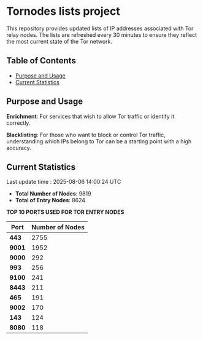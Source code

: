 # Tornodes lists project

This repository provides updated lists of IP addresses associated with Tor relay nodes. The lists are refreshed every 30 minutes to ensure they reflect the most current state of the Tor network.

## Table of Contents

- [Purpose and Usage](#purpose-and-usage)
- [Current Statistics](#current-statistics)


## Purpose and Usage

**Enrichment**: For services that wish to allow Tor traffic or identify it correctly.

**Blacklisting**: For those who want to block or control Tor traffic, understanding which IPs belong to Tor can be a starting point with a high accuracy.

## Current Statistics

Last update time : 2025-08-06 14:00:24 UTC

- **Total Number of Nodes**: 9819
- **Total of Entry Nodes**: 8624

**TOP 10 PORTS USED FOR TOR ENTRY NODES**

| **Port** | **Number of Nodes** |
|------|-----------------|
| **443**   | 2755  |
| **9001**   | 1952  |
| **9000**   | 292  |
| **993**   | 256  |
| **9100**   | 241  |
| **8443**   | 211  |
| **465**   | 191  |
| **9002**   | 170  |
| **143**   | 124  |
| **8080**   | 118  |

